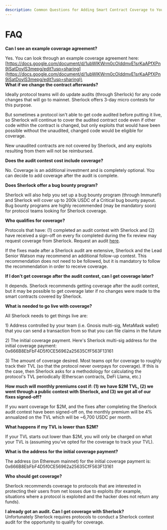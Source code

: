 ```yaml
---
description: Common Questions for Adding Smart Contract Coverage to Your Protocol
---
```


# FAQ

**Can I see an example coverage agreement?**

Yes. You can look through an example coverage agreement here: [https://docs.google.com/document/d/1ubWlKWrm0cOIddmvE1srKaAPfXPn9iSatDoylS3mepg/edit?usp=sharing](https://docs.google.com/document/d/1ubWlKWrm0cOIddmvE1srKaAPfXPn9iSatDoylS3mepg/edit?usp=sharing)\
\
**What if we change the contract afterwards?**

Ideally protocol teams will do update audits (through Sherlock) for any code changes that will go to mainnet. Sherlock offers 3-day micro contests for this purpose.&#x20;

But sometimes a protocol isn't able to get code audited before putting it live, so Sherlock will continue to cover the audited contract code even if other code within the contract is changed, but only exploits that would have been possible without the unaudited, changed code would be eligible for coverage.

New unaudited contracts are not covered by Sherlock, and any exploits resulting from them will not be reimbursed.&#x20;

**Does the audit contest cost include coverage?**

No. Coverage is an additional investment and is completely optional. You can decide to add coverage after the audit is complete.&#x20;

**Does Sherlock offer a bug bounty program?**

Sherlock will also help you set up a bug bounty program (through Immunefi) and Sherlock will cover up to 200k USDC of a Critical bug bounty payout. Bug bounty programs are highly recommended (may be mandatory soon) for protocol teams looking for Sherlock coverage.&#x20;

**Who qualifies for coverage?**

Protocols that have: (1) completed an audit contest with Sherlock and (2) have received a sign-off on every fix completed during the fix review may request coverage from Sherlock. Request an audit [here](https://docs.google.com/forms/d/e/1FAIpQLSfqy21chyyzhAfbCxMQOlNTlYxegfvxZDhYsPkpI\_xD6AQiag/viewform).

If the fixes made after a Sherlock audit are extensive, Sherlock and the Lead Senior Watson may recommend an additional follow-up contest. This recommendation does not need to be followed, but it is mandatory to follow the recommendation in order to receive coverage.&#x20;

**If I don't get coverage after the audit contest, can I get coverage later?**

It depends. Sherlock recommends getting coverage after the audit contest, but it may be possible to get coverage later if no changes were made to the smart contracts covered by Sherlock.

**What is needed to go live with coverage?**

All Sherlock needs to get things live are:&#x20;

1\) Address controlled by your team (i.e. Gnosis multi-sig, MetaMask wallet) that you can send a transaction from so that you can file claims in the future&#x20;

2\) The initial coverage payment. Here's Sherlock multi-sig address for the initial coverage payment: 0x666B8EbFbF4D5f0CE56962a25635CfF563F13161&#x20;

3\) The amount of coverage desired. Most teams opt for coverage to roughly track their TVL (so that the protocol never overpays for coverage). If this is the case, then Sherlock asks for a methodology for calculating the protocol's TVL periodically (Etherscan contracts, DeFi Llama, etc.)

**How much will monthly premiums cost if: (1) we have $2M TVL, (2) we went through a public contest with Sherlock, and (3) we got all of our fixes signed-off?**

If you want coverage for $2M, and the fixes after completing the Sherlock audit contest have been signed-off on, the monthly premium will be 4% annualized on the TVL which will be \~6,700 USDC per month.&#x20;

**What happens if my TVL is lower than $2M?**

If your TVL starts out lower than $2M, you will only be charged on what your TVL is (assuming you've opted for the coverage to track your TVL).&#x20;

**What is the address for the initial coverage payment?**&#x20;

The address (on Ethereum mainnet) for the initial coverage payment is: 0x666B8EbFbF4D5f0CE56962a25635CfF563F13161&#x20;

**Who should get coverage?**

Sherlock recommends coverage to protocols that are interested in protecting their users from net losses due to exploits (for example, situations where a protocol is exploited and the hacker does not return any funds).

**I already got an audit. Can I get coverage with Sherlock?**\
Unfortunately Sherlock requires protocols to conduct a Sherlock contest audit for the opportunity to qualify for coverage.
